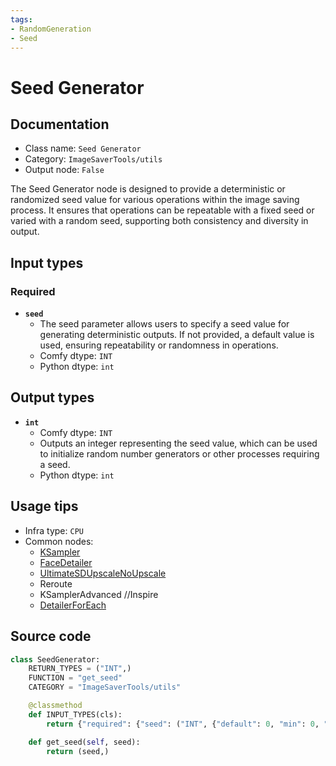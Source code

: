 ```yaml
---
tags:
- RandomGeneration
- Seed
---
```


# Seed Generator
## Documentation
- Class name: `Seed Generator`
- Category: `ImageSaverTools/utils`
- Output node: `False`

The Seed Generator node is designed to provide a deterministic or randomized seed value for various operations within the image saving process. It ensures that operations can be repeatable with a fixed seed or varied with a random seed, supporting both consistency and diversity in output.
## Input types
### Required
- **`seed`**
    - The seed parameter allows users to specify a seed value for generating deterministic outputs. If not provided, a default value is used, ensuring repeatability or randomness in operations.
    - Comfy dtype: `INT`
    - Python dtype: `int`
## Output types
- **`int`**
    - Comfy dtype: `INT`
    - Outputs an integer representing the seed value, which can be used to initialize random number generators or other processes requiring a seed.
    - Python dtype: `int`
## Usage tips
- Infra type: `CPU`
- Common nodes:
    - [KSampler](../../Comfy/Nodes/KSampler.md)
    - [FaceDetailer](../../ComfyUI-Impact-Pack/Nodes/FaceDetailer.md)
    - [UltimateSDUpscaleNoUpscale](../../ComfyUI_UltimateSDUpscale/Nodes/UltimateSDUpscaleNoUpscale.md)
    - Reroute
    - KSamplerAdvanced //Inspire
    - [DetailerForEach](../../ComfyUI-Impact-Pack/Nodes/DetailerForEach.md)



## Source code
```python
class SeedGenerator:
    RETURN_TYPES = ("INT",)
    FUNCTION = "get_seed"
    CATEGORY = "ImageSaverTools/utils"

    @classmethod
    def INPUT_TYPES(cls):
        return {"required": {"seed": ("INT", {"default": 0, "min": 0, "max": 0xffffffffffffffff})}}

    def get_seed(self, seed):
        return (seed,)

```
